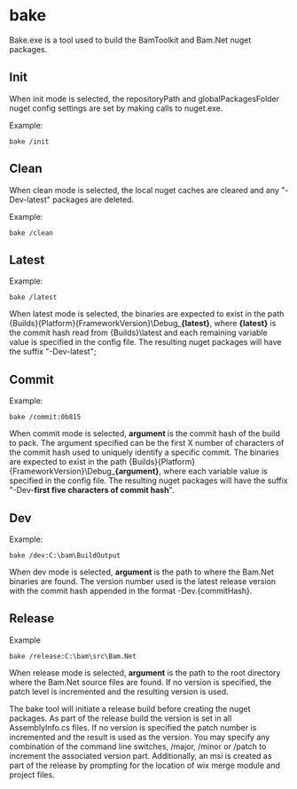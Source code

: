 ﻿# bake

Bake.exe is a tool used to build the BamToolkit and Bam.Net nuget packages.

## Init
When init mode is selected, the repositoryPath and globalPackagesFolder nuget config settings
are set by making calls to nuget.exe.

Example:
```
bake /init
```

## Clean
When clean mode is selected, the local nuget caches are cleared and any "-Dev-latest" packages
are deleted.

Example:
```
bake /clean
```

## Latest

Example:
```
bake /latest
```

When latest mode is selected, the binaries are expected to exist in the path 
{Builds}{Platform}{FrameworkVersion}\Debug\_**{latest}**, where **{latest}** is
the commit hash read from {Builds}\latest and each remaining variable
value is specified in the config file.  The resulting nuget packages will have 
the suffix "-Dev-latest";


## Commit
Example:
```
bake /commit:0b815
```

When commit mode is selected, **argument** is the commit hash of the build to pack.  The argument specified can
be the first X number of characters of the commit hash used to uniquely identify a specific commit.  The binaries
are expected to exist in the path {Builds}{Platform}{FrameworkVersion}\Debug\_**{argument}**, where each variable
value is specified in the config file.  The resulting nuget packages will have the suffix 
"-Dev-**first five characters of commit hash**".

## Dev
Example:
```
bake /dev:C:\bam\BuildOutput
```

When dev mode is selected, **argument** is the path to where the Bam.Net binaries are found.  The 
version number used is the latest release version with the commit hash appended in the format -Dev.{commitHash}.  

## Release 
Example
```
bake /release:C:\bam\src\Bam.Net
```

When release mode is selected, **argument** is the path to the root directory where the Bam.Net source
files are found.  If no version is specified, the patch level is incremented and the resulting version is used.

The bake tool will initiate a release build before creating the nuget packages.
As part of the release build the version is set in all AssemblyInfo.cs files. If no version is specified 
the patch number is incremented and the result is used as the version.  You may specify any combination 
of the command line switches, /major, /minor or /patch to increment the associated version part.  Additionally, 
an msi is created as part of the release by prompting for the location of wix merge module and project files.
